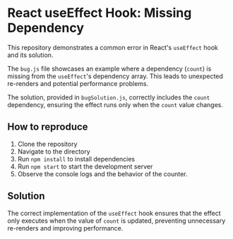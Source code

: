# React useEffect Hook: Missing Dependency

This repository demonstrates a common error in React's `useEffect` hook and its solution.

The `bug.js` file showcases an example where a dependency (`count`) is missing from the `useEffect`'s dependency array. This leads to unexpected re-renders and potential performance problems.

The solution, provided in `bugSolution.js`, correctly includes the `count` dependency, ensuring the effect runs only when the `count` value changes.

## How to reproduce

1. Clone the repository
2. Navigate to the directory
3. Run `npm install` to install dependencies
4. Run `npm start` to start the development server
5. Observe the console logs and the behavior of the counter.

## Solution

The correct implementation of the `useEffect` hook ensures that the effect only executes when the value of `count` is updated, preventing unnecessary re-renders and improving performance.